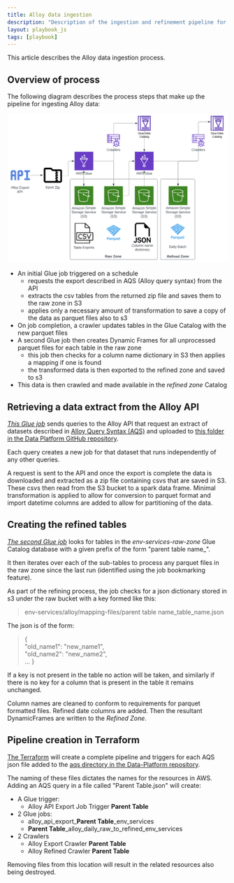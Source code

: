 ```yaml
---
title: Alloy data ingestion
description: "Description of the ingestion and refinement pipeline for Alloy Environmental Services data"
layout: playbook_js
tags: [playbook]
---
```


This article describes the Alloy data ingestion process.

## Overview of process

The following diagram describes the process steps that make up the pipeline for ingesting Alloy data:

![Alloy data ingestion process](../docs/images/alloy_pipeline.png)

- An initial Glue job triggered on a schedule
  - requests the export described in AQS (Alloy query syntax) from the API
  - extracts the csv tables from the returned zip file and saves them to the raw zone in S3
  - applies only a necessary amount of transformation to save a copy of the data as parquet files also to s3
- On job completion, a crawler updates tables in the Glue Catalog with the new parquet files
- A second Glue job then creates Dynamic Frames for all unprocessed parquet files for each table in the raw zone
  - this job then checks for a column name dictionary in S3 then applies a mapping if one is found
  - the transformed data is then exported to the refined zone and saved to s3
- This data is then crawled and made available in the _refined zone_ Catalog

## Retrieving a data extract from the Alloy API

[*This Glue job*](https://github.com/LBHackney-IT/Data-Platform/blob/main/scripts/jobs/env_services/alloy_api_ingestion.py) sends queries to the Alloy API that request an extract of datasets described in [Alloy Query Syntax (AQS)](https://help.alloyapp.io/alloy-query-syntax/alloy-query-syntax.html) and uploaded to [this folder in the Data Platform GitHub repository](https://github.com/LBHackney-IT/Data-Platform/tree/main/scripts/jobs/env_services/aqs).

Each query creates a new job for that dataset that runs independently of any other queries.  

A request is sent to the API and once the export is complete the data is downloaded and extracted as a zip file containing csvs that are saved in S3. These csvs then read from the S3 bucket to a spark data frame. Minimal transformation is applied to allow for conversion to parquet format and import datetime columns are added to allow for partitioning of the data. 

## Creating the refined tables

[*The second Glue job*](https://github.com/LBHackney-IT/Data-Platform/blob/main/scripts/jobs/env_services/alloy_raw_to_refined.py) looks for tables in the _env-services-raw-zone_ Glue Catalog database with a given prefix of the form "parent table name_".

It then iterates over each of the sub-tables to process any parquet files in the raw zone since the last run (identified using the job bookmarking feature). 

As part of the refining process, the job checks for a json dictionary stored in s3 under the raw bucket with a key formed like this:


> env-services/alloy/mapping-files/parent table name_table_name.json

The json is of the form:


>{<br>
>    "old_name1": "new_name1",<br>
>    "old_name2": "new_name2",<br>
>...
>}

If a key is not present in the table no action will be taken, and similarly if there is no key for a column that is present in the table it remains unchanged. 

Column names are cleaned to conform to requirements for parquet formatted files. Refined date columns are added. Then the resultant DynamicFrames are written to the _Refined Zone_. 

## Pipeline creation in Terraform

[The Terraform](https://github.com/LBHackney-IT/Data-Platform/blob/main/terraform/etl/25-alloy-etl-env-services.tf) will create a complete pipeline and triggers for each AQS json file added to the [aqs directory in the Data-Platform repository](https://github.com/LBHackney-IT/Data-Platform/tree/main/scripts/jobs/env_services/aqs).

The naming of these files dictates the names for the resources in AWS. Adding an AQS query in a file called "Parent Table.json" will create:
- A Glue trigger:
  - Alloy API Export Job Trigger **Parent Table**
- 2 Glue jobs:
  - alloy_api_export_**Parent Table**_env_services
  - **Parent Table**_alloy_daily_raw_to_refined_env_services
- 2 Crawlers
  - Alloy Export Crawler **Parent Table**
  - Alloy Refined Crawler **Parent Table**

Removing files from this location will result in the related resources also being destroyed. 
 


